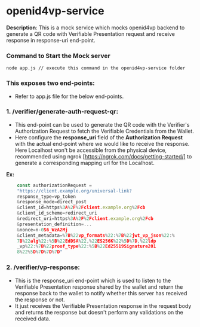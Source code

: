# openid4vp-service

**Description**: This is a mock service which mocks openid4vp backend to generate a QR code with Verifiable Presentation request and receive response in response-uri end-point.

### Command to Start the Mock server

```
node app.js // execute this command in the openid4vp-service folder
```

### This exposes two end-points:

- Refer to app.js file for the below end-points.

### 1. /verifier/generate-auth-request-qr:

- This end-point can be used to generate the QR code with the Verifier's Authorization Request to
  fetch the Verifiable Credentials from the Wallet.
- Here configure the **response_uri** field of the **Authorization Request** with the actual
  end-point where we would like to receive the response. Here Localhost won't be accessible from the
  physical device, recommended using ngrok [https://ngrok.com/docs/getting-started/] to generate a
  corresponding mapping url for the Localhost.

**Ex:**

```javascript
    const authorizationRequest =
    "https://client.example.org/universal-link?
    response_type=vp_token
    &response_mode=direct_post
    &client_id=https%3A%2F%2Fclient.example.org%2Fcb
    &client_id_scheme=redirect_uri
    &redirect_uri=https%3A%2F%2Fclient.example.org%2Fcb
    &presentation_definition=...
    &nonce=n-0S6_WzA2Mj
    &client_metadata=%7B%22vp_formats%22:%7B%22jwt_vp_json%22:%
    7B%22alg%22:%5B%22EdDSA%22,%22ES256K%22%5D%7D,%22ldp
    _vp%22:%7B%22proof_type%22:%5B%22Ed25519Signature201
    8%22%5D%7D%7D%7D"
```

### 2. /verifier/vp-response:

- This is the response_uri end-point which is used to listen to the Verifiable Presentation response
  shared by the wallet and return the response back to the wallet to notify whether this server has
  received the response or not.
- It just receives the Verifiable Presentation response in the request body and returns
  the response but doesn't perform any validations on the received data.

